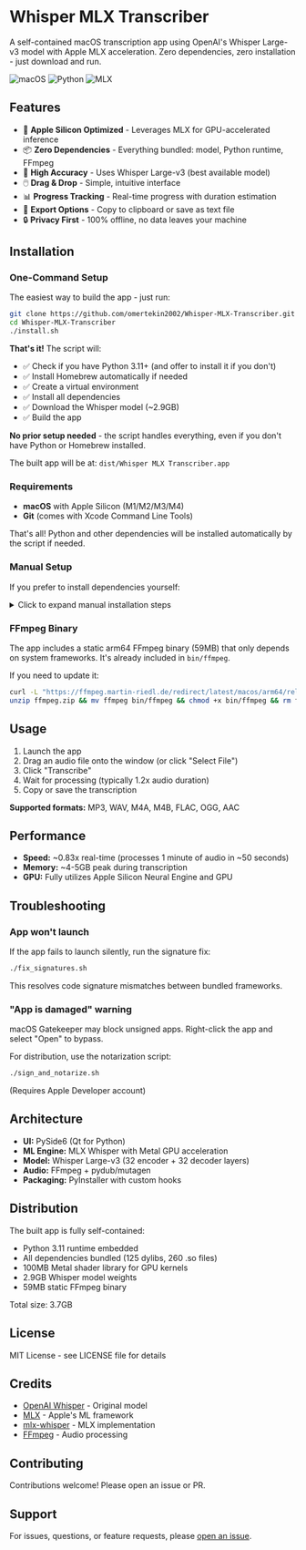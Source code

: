 # Whisper MLX Transcriber

A self-contained macOS transcription app using OpenAI's Whisper Large-v3 model with Apple MLX acceleration. Zero dependencies, zero installation - just download and run.

![macOS](https://img.shields.io/badge/macOS-Apple%20Silicon-blue)
![Python](https://img.shields.io/badge/Python-3.11-green)
![MLX](https://img.shields.io/badge/MLX-Accelerated-orange)

## Features

- 🚀 **Apple Silicon Optimized** - Leverages MLX for GPU-accelerated inference
- 📦 **Zero Dependencies** - Everything bundled: model, Python runtime, FFmpeg
- 🎯 **High Accuracy** - Uses Whisper Large-v3 (best available model)
- 🖱️ **Drag & Drop** - Simple, intuitive interface
- 📊 **Progress Tracking** - Real-time progress with duration estimation
- 💾 **Export Options** - Copy to clipboard or save as text file
- 🔒 **Privacy First** - 100% offline, no data leaves your machine

## Installation

### One-Command Setup

The easiest way to build the app - just run:

```bash
git clone https://github.com/omertekin2002/Whisper-MLX-Transcriber.git
cd Whisper-MLX-Transcriber
./install.sh
```

**That's it!** The script will:
- ✅ Check if you have Python 3.11+ (and offer to install it if you don't)
- ✅ Install Homebrew automatically if needed
- ✅ Create a virtual environment
- ✅ Install all dependencies
- ✅ Download the Whisper model (~2.9GB)
- ✅ Build the app

**No prior setup needed** - the script handles everything, even if you don't have Python or Homebrew installed.

The built app will be at: `dist/Whisper MLX Transcriber.app`

### Requirements

- **macOS** with Apple Silicon (M1/M2/M3/M4)
- **Git** (comes with Xcode Command Line Tools)

That's all! Python and other dependencies will be installed automatically by the script if needed.

### Manual Setup

If you prefer to install dependencies yourself:

<details>
<summary>Click to expand manual installation steps</summary>

1. **Ensure Python 3.11+ is installed**
```bash
python3 --version  # Should be 3.11 or higher
```

If not installed:
```bash
brew install python@3.11
```

2. **Clone the repository**
```bash
git clone https://github.com/omertekin2002/Whisper-MLX-Transcriber.git
cd Whisper-MLX-Transcriber
```

3. **Create Python virtual environment**
```bash
python3 -m venv ../whisper_mlx_env
source ../whisper_mlx_env/bin/activate
```

4. **Install dependencies**
```bash
pip install -r requirements.txt
```

5. **Download the Whisper model**
```bash
python prepare_model.py
```

This downloads ~2.9GB of model weights to `Models/whisper-large-v3-mlx/`

6. **Build the app**
```bash
./build_app.sh
```

The built app will be at: `dist/Whisper MLX Transcriber.app`

</details>

### FFmpeg Binary

The app includes a static arm64 FFmpeg binary (59MB) that only depends on system frameworks. It's already included in `bin/ffmpeg`.

If you need to update it:
```bash
curl -L "https://ffmpeg.martin-riedl.de/redirect/latest/macos/arm64/release/ffmpeg.zip" -o ffmpeg.zip
unzip ffmpeg.zip && mv ffmpeg bin/ffmpeg && chmod +x bin/ffmpeg && rm ffmpeg.zip
```

## Usage

1. Launch the app
2. Drag an audio file onto the window (or click "Select File")
3. Click "Transcribe"
4. Wait for processing (typically 1.2x audio duration)
5. Copy or save the transcription

**Supported formats:** MP3, WAV, M4A, M4B, FLAC, OGG, AAC

## Performance

- **Speed:** ~0.83x real-time (processes 1 minute of audio in ~50 seconds)
- **Memory:** ~4-5GB peak during transcription
- **GPU:** Fully utilizes Apple Silicon Neural Engine and GPU

## Troubleshooting

### App won't launch

If the app fails to launch silently, run the signature fix:
```bash
./fix_signatures.sh
```

This resolves code signature mismatches between bundled frameworks.

### "App is damaged" warning

macOS Gatekeeper may block unsigned apps. Right-click the app and select "Open" to bypass.

For distribution, use the notarization script:
```bash
./sign_and_notarize.sh
```

(Requires Apple Developer account)

## Architecture

- **UI:** PySide6 (Qt for Python)
- **ML Engine:** MLX Whisper with Metal GPU acceleration
- **Model:** Whisper Large-v3 (32 encoder + 32 decoder layers)
- **Audio:** FFmpeg + pydub/mutagen
- **Packaging:** PyInstaller with custom hooks

## Distribution

The built app is fully self-contained:
- Python 3.11 runtime embedded
- All dependencies bundled (125 dylibs, 260 .so files)
- 100MB Metal shader library for GPU kernels
- 2.9GB Whisper model weights
- 59MB static FFmpeg binary

Total size: 3.7GB

## License

MIT License - see LICENSE file for details

## Credits

- [OpenAI Whisper](https://github.com/openai/whisper) - Original model
- [MLX](https://github.com/ml-explore/mlx) - Apple's ML framework
- [mlx-whisper](https://github.com/ml-explore/mlx-examples/tree/main/whisper) - MLX implementation
- [FFmpeg](https://ffmpeg.org/) - Audio processing

## Contributing

Contributions welcome! Please open an issue or PR.

## Support

For issues, questions, or feature requests, please [open an issue](../../issues).
